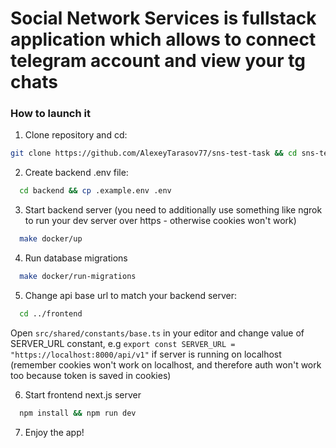 # Social Network Services is fullstack application which allows to connect telegram account and view your tg chats

### How to launch it
1. Clone repository and cd:
  ```bash
  git clone https://github.com/AlexeyTarasov77/sns-test-task && cd sns-test-task
  ```
2. Create backend .env file:
  ```bash
    cd backend && cp .example.env .env
  ```

3. Start backend server (you need to additionally use something like ngrok to run your dev server over https - otherwise cookies won't work)
  ```bash
    make docker/up
  ```

4. Run database migrations
  ```bash
    make docker/run-migrations
  ```

5. Change api base url to match your backend server:
  ```bash
    cd ../frontend
  ```
  Open `src/shared/constants/base.ts` in your editor and change value of SERVER_URL constant, 
e.g `export const SERVER_URL = "https://localhost:8000/api/v1"` if server is running on localhost (remember cookies won't work on localhost, and therefore auth won't work too because token is saved in cookies)

6. Start frontend next.js server
  ```bash
    npm install && npm run dev
  ```

7. Enjoy the app!
